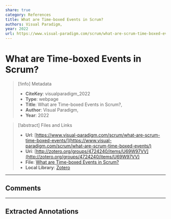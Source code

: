 ```yaml
---  
share: true  
category: References  
title: What are Time-boxed Events in Scrum?  
authors: Visual Paradigm,  
year: 2022  
url: https://www.visual-paradigm.com/scrum/what-are-scrum-time-boxed-events/  
---  
```

  
# What are Time-boxed Events in Scrum?  
  
> [!info] Metadata  
> - **CiteKey**: visualparadigm_2022  
> - **Type**: webpage  
> - **Title**: What are Time-boxed Events in Scrum?,   
> - **Author**: Visual Paradigm,  
> - **Year**: 2022   
  
> [!abstract] Files and Links  
> - **Url**: [https://www.visual-paradigm.com/scrum/what-are-scrum-time-boxed-events/](https://www.visual-paradigm.com/scrum/what-are-scrum-time-boxed-events/)  
> - **Uri**: [http://zotero.org/groups/4724240/items/U69W97VV](http://zotero.org/groups/4724240/items/U69W97VV)  
> - **File**: [What are Time-boxed Events in Scrum?](file:///Users/jan/Zotero/storage/6BXHRL27/what-are-scrum-time-boxed-events.html)  
> - **Local Library**: [Zotero]((zotero://select/groups/4724240/items/U69W97VV))  
  
----  
  
## Comments  
  
  
  
----  
  
## Extracted Annotations  
  
